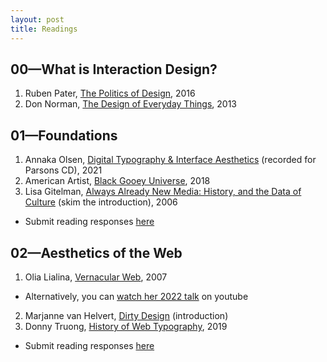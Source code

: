 ```yaml
---
layout: post
title: Readings
---
```


## 00—What is Interaction Design?
1. Ruben Pater, [The Politics of Design](http://www.untold-stories.net/?p=The-Politics-of-Design), 2016 
2. Don Norman, [The Design of Everyday Things](https://web.media.mit.edu/~ascii/papers/norman_chapter1_2013.pdf), 2013


## 01—Foundations
1.  Annaka Olsen, [Digital Typography & Interface Aesthetics](https://vimeo.com/amtparsons/review/507335385/ae7e1387ec) (recorded for Parsons CD), 2021
2. American Artist, [Black Gooey Universe](https://unbag.net/end/black-gooey-universe/), 2018 
3. Lisa Gitelman, [Always Already New Media: History, and the Data of Culture](https://www.mediastudies.asia/wp-content/uploads/2016/10/Gitelman-Always-Already-New-Intro-excerpts.pdf) (skim the introduction), 2006 

- Submit reading responses [here](https://docs.google.com/document/d/14SPURa9guJwSUJS3rdpiQyJd6Df_6NxKSDGkP5HI5f8)

## 02—Aesthetics of the Web
1.  Olia Lialina, [Vernacular Web](http://art.teleportacia.org/observation/vernacular/), 2007
- Alternatively, you can [watch her 2022 talk](https://www.youtube.com/watch?v=_hFMOSmonvU) on youtube

2. Marjanne van Helvert, [Dirty Design](https://dirty-design.net/dirtydesign.html) (introduction) 
3. Donny Truong, [History of Web Typography](https://prowebtype.com/history/), 2019

- Submit reading responses [here](https://docs.google.com/document/d/14SPURa9guJwSUJS3rdpiQyJd6Df_6NxKSDGkP5HI5f8)

 
 

